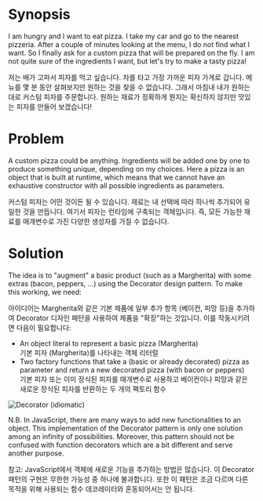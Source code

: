 # Synopsis

I am hungry and I want to eat pizza. I take my car and go to the nearest pizzeria. After a couple of minutes looking at the menu, I do not find what I want. So I finally ask for a custom pizza that will be prepared on the fly. I am not quite sure of the ingredients I want, but let's try to make a tasty pizza!

저는 배가 고파서 피자를 먹고 싶습니다. 차를 타고 가장 가까운 피자 가게로 갑니다. 메뉴를 몇 분 동안 살펴보지만 원하는 것을 찾을 수 없습니다. 그래서 마침내 내가 원하는 대로 커스텀 피자를 주문합니다. 원하는 재료가 정확하게 뭔지는 확신하지 않지만 맛있는 피자를 만들어 보겠습니다!

# Problem

A custom pizza could be anything. Ingredients will be added one by one to produce something unique, depending on my choices.
Here a pizza is an object that is built at runtime, which means that we cannot have an exhaustive constructor with all possible ingredients as parameters. 

커스텀 피자는 어떤 것이든 될 수 있습니다. 재료는 내 선택에 따라 하나씩 추가되어 유일한 것을 만듭니다.
여기서 피자는 런타임에 구축되는 객체입니다. 즉, 모든 가능한 재료를 매개변수로 가진 다양한 생성자를 가질 수 없습니다.

# Solution

The idea is to "augment" a basic product (such as a Margherita) with some extras (bacon, peppers, ...) using the Decorator design pattern. To make this working, we need:

아이디어는 Margherita와 같은 기본 제품에 일부 추가 항목 (베이컨, 피망 등)을 추가하여 Decorator 디자인 패턴을 사용하여 제품을 "확장"하는 것입니다. 이를 작동시키려면 다음이 필요합니다:

  * An object literal to represent a basic pizza (Margherita)  
    기본 피자 (Margherita)를 나타내는 객체 리터럴
  * Two factory functions that take a (basic or already decorated) pizza as parameter and return a new decorated pizza (with bacon or peppers)  
    기본 피자 또는 이미 장식된 피자를 매개변수로 사용하고 베이컨이나 피망과 같은 새로운 장식된 피자를 반환하는 두 개의 팩토리 함수

![Decorator (idiomatic)](Decorator.png)

N.B. In JavaScript, there are many ways to add new functionalities to an object. This implementation of the Decorator pattern is only one solution among an infinity of possibilities. Moreover, this pattern should not be confused with function decorators which are a bit different and serve another purpose.

참고: JavaScript에서 객체에 새로운 기능을 추가하는 방법은 많습니다. 이 Decorator 패턴의 구현은 무한한 가능성 중 하나에 불과합니다. 또한 이 패턴은 조금 다르며 다른 목적을 위해 사용되는 함수 데코레이터와 혼동되어서는 안 됩니다.
